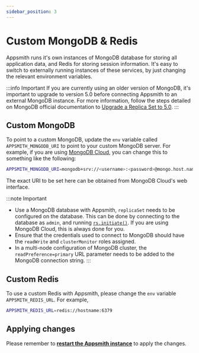 ```yaml
---
sidebar_position: 3
---
```

# Custom MongoDB & Redis

Appsmith runs it's own instances of MongoDB database for storing all application data, and Redis for storing session information. It's easy to switch to externally running instances of these services, by just changing the relevant environment variables.

:::info Important
If you are currently using an older version of MongoDB, it's important to upgrade to version 5.0 before connecting Appsmith to an external MongoDB instance. For more information, follow the steps detailed on MongoDB official documentation to [Upgrade a Replica Set to 5.0](https://www.mongodb.com/docs/manual/release-notes/5.0-upgrade-replica-set/).
:::

## Custom MongoDB

To point to a custom MongoDB, update the `env` variable called `APPSMITH_MONGODB_URI` to point to your custom MongoDB server. For example, if you are using [MongoDB Cloud](https://www.mongodb.com/cloud), you can change this to something like the following:

```bash
APPSMITH_MONGODB_URI=mongodb+srv://<username>:<password>@mongo.host.name/databasename
```

The exact URI to be set here can be obtained from MongoDB Cloud's web interface.

:::note Important
* Use a MongoDB database with Appsmith, `replicaSet` needs to be configured on the database. This can be done by connecting to the database as `admin`, and running [`rs.initiate()`](https://docs.mongodb.com/manual/reference/method/rs.initiate/). If you are using MongoDB Cloud, this is always done for you.
* Ensure that the credentials used to connect to MongoDB should have the `readWrite` and `clusterMonitor` roles assigned.
* In a multi-node configuration of MongoDB cluster, the `readPreference=primary` URL parameter needs to be added to the MongoDB connection string.
:::

## Custom Redis

To use a custom Redis with Appsmith, please change the `env` variable `APPSMITH_REDIS_URL`. For example,

```bash
APPSMITH_REDIS_URL=redis://hostname:6379
```

## Applying changes

Please remember to [**restart the Appsmith instance**](./) to apply the changes.
